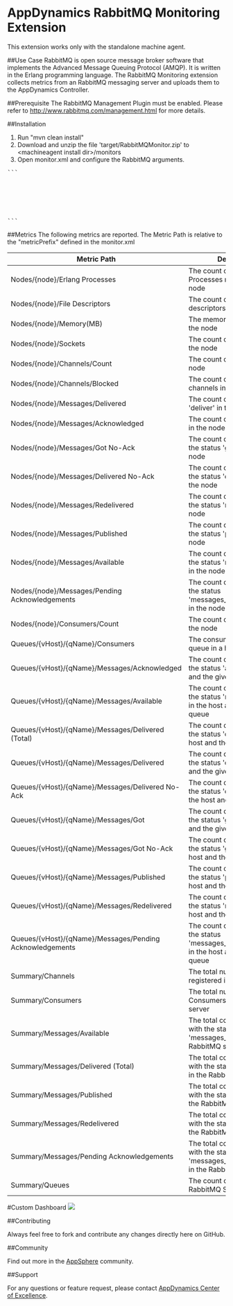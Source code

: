 # AppDynamics RabbitMQ Monitoring Extension

This extension works only with the standalone machine agent.

##Use Case
RabbitMQ is open source message broker software that implements the Advanced Message Queuing Protocol (AMQP). It is written in the Erlang programming language.
The RabbitMQ Monitoring extension collects metrics from an RabbitMQ messaging server and uploads them to the AppDynamics Controller. 

##Prerequisite
The RabbitMQ Management Plugin must be enabled. Please refer to http://www.rabbitmq.com/management.html for more details.

##Installation

1. Run "mvn clean install"
2. Download and unzip the file 'target/RabbitMQMonitor.zip' to \<machineagent install dir\>/monitors
3. Open monitor.xml and configure the RabbitMQ arguments.
<pre>
```
<argument name="host" is-required="true" default-value="localhost"/>
<argument name="port" is-required="true" default-value="15672"/>
<argument name="useSSL" is-required="true" default-value="false"/>
<argument name="username" is-required="true" default-value="guest"/>
<argument name="password" is-required="true" default-value="guest"/>
<argument name="metricPrefix" is-required="true" default-value="Custom Metrics|RabbitMQ|"/>
```
</pre>

##Metrics
The following metrics are reported. The Metric Path is relative to the "metricPrefix" defined in the monitor.xml

| Metric Path  | Description  |
|---------------- |------------- |
| Nodes/{node}/Erlang Processes | The count of Erlang Processes running in the node |
| Nodes/{node}/File Descriptors | The count of open file descriptors in the node |
| Nodes/{node}/Memory(MB) | The memory in MB used by the node |
| Nodes/{node}/Sockets |  The count of open sockets in the node |
| Nodes/{node}/Channels/Count | The count of channels in the node |
| Nodes/{node}/Channels/Blocked |  The count of BLOCKED channels in the node |
| Nodes/{node}/Messages/Delivered | The count of messages 'deliver' in the node |
| Nodes/{node}/Messages/Acknowledged | The count of messages 'ack' in the node |
| Nodes/{node}/Messages/Got No-Ack | The count of messages with the status 'get_no_ack' in the node |
| Nodes/{node}/Messages/Delivered No-Ack | The count of messages with the status 'deliver_no_ack' in the node  |
| Nodes/{node}/Messages/Redelivered | The count of messages with the status 'redeliver' in the node |
| Nodes/{node}/Messages/Published | The count of messages with the status 'publish' in the node |
| Nodes/{node}/Messages/Available | The count of messages with the status 'messages_ready' in the node |
| Nodes/{node}/Messages/Pending Acknowledgements | The count of messages with the status 'messages_unacknowledged' in the node |
| Nodes/{node}/Consumers/Count | The count of consumers for the node |
| Queues/{vHost}/{qName}/Consumers | The consumer count of a queue in a host |
| Queues/{vHost}/{qName}/Messages/Acknowledged | The count of messages with the status 'ack' in the host and the given queue |
| Queues/{vHost}/{qName}/Messages/Available | The count of messages with the status 'messages_ready' in the host and the given queue |
| Queues/{vHost}/{qName}/Messages/Delivered (Total) | The count of messages with the status 'deliver_get' in the host and the given queue |
| Queues/{vHost}/{qName}/Messages/Delivered | The count of messages with the status 'deliver' in the host and the given queue |
| Queues/{vHost}/{qName}/Messages/Delivered No-Ack | The count of messages with the status 'deliver_no_ack' in the host and the given queue |
| Queues/{vHost}/{qName}/Messages/Got | The count of messages with the status 'get' in the host and the given queue |
| Queues/{vHost}/{qName}/Messages/Got No-Ack | The count of messages with the status 'get_no_ack' in the host and the given queue |
| Queues/{vHost}/{qName}/Messages/Published | The count of messages with the status 'publish' in the host and the given queue |
| Queues/{vHost}/{qName}/Messages/Redelivered | The count of messages with the status 'redeliver' in the host and the given queue |
| Queues/{vHost}/{qName}/Messages/Pending Acknowledgements | The count of messages with the status 'messages_unacknowledged' in the host and the given queue |
| Summary/Channels | The total number of channels registered in the server |
| Summary/Consumers | The total number of Consumers registered in the server |
| Summary/Messages/Available | The total count of messages with the status 'messages_ready' in the RabbitMQ server |
| Summary/Messages/Delivered (Total) | The total count of messages with the status 'deliver_get' in the RabbitMQ server |
| Summary/Messages/Published | The total count of messages with the status 'publish' in the RabbitMQ server |
| Summary/Messages/Redelivered | The total count of messages with the status 'redeliver' in the RabbitMQ server |
| Summary/Messages/Pending Acknowledgements | The total count of messages with the status 'messages_unacknowledged' in the RabbitMQ server |
| Summary/Queues | The count of queues in the RabbitMQ Server |

#Custom Dashboard
![](https://github.com/Appdynamics/rabbitmq-monitoring-extension/raw/master/RabbitMQCustomDashboard.png)

##Contributing

Always feel free to fork and contribute any changes directly here on GitHub.

##Community

Find out more in the [AppSphere](http://appsphere.appdynamics.com/t5/eXchange/RabbitMQ-Monitoring-Extension/idi-p/5717) community.

##Support

For any questions or feature request, please contact [AppDynamics Center of Excellence](mailto:ace-request@appdynamics.com).


